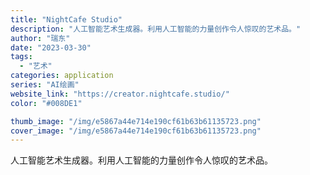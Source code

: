 ```yaml
---
title: "NightCafe Studio"
description: "人工智能艺术生成器。利用人工智能的力量创作令人惊叹的艺术品。"
author: "瑞东"
date: "2023-03-30"
tags:
  - "艺术"
categories: application
series: "AI绘画"
website_link: "https://creator.nightcafe.studio/"
color: "#008DE1"

thumb_image: "/img/e5867a44e714e190cf61b63b61135723.png"
cover_image: "/img/e5867a44e714e190cf61b63b61135723.png"
---
```


人工智能艺术生成器。利用人工智能的力量创作令人惊叹的艺术品。